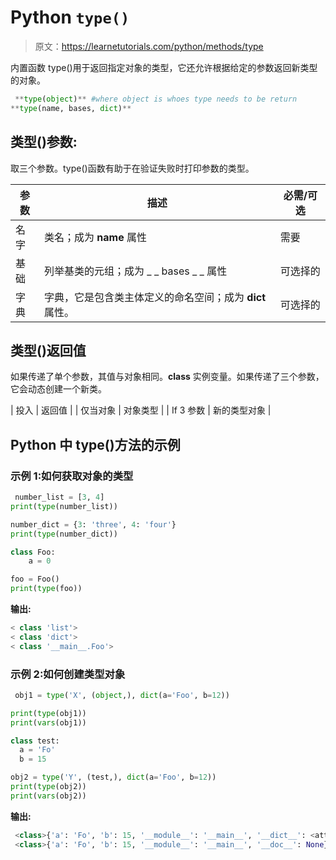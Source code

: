 # Python `type()`

> 原文：<https://learnetutorials.com/python/methods/type>

内置函数 type()用于返回指定对象的类型，它还允许根据给定的参数返回新类型的对象。

```py
 **type(object)** #where object is whoes type needs to be return
**type(name, bases, dict)** 

```

## 类型()参数:

取三个参数。type()函数有助于在验证失败时打印参数的类型。

| 参数 | 描述 | 必需/可选 |
| --- | --- | --- |
| 名字 | 类名；成为 __name__ 属性 | 需要 |
| 基础 | 列举基类的元组；成为 _ _ bases _ _ 属性 | 可选择的 |
| 字典 | 字典，它是包含类主体定义的命名空间；成为 __dict__ 属性。 | 可选择的 |

## 类型()返回值

如果传递了单个参数，其值与对象相同。__class__ 实例变量。如果传递了三个参数，它会动态创建一个新类。

| 投入 | 返回值 |
| 仅当对象 | 对象类型 |
| If 3 参数 | 新的类型对象 |

## Python 中 type()方法的示例

### 示例 1:如何获取对象的类型

```py
 number_list = [3, 4]
print(type(number_list))

number_dict = {3: 'three', 4: 'four'}
print(type(number_dict))

class Foo:
    a = 0

foo = Foo()
print(type(foo)) 

```

**输出:**

```py
< class 'list'>
< class 'dict'>
< class '__main__.Foo'>

```

### 示例 2:如何创建类型对象

```py
 obj1 = type('X', (object,), dict(a='Foo', b=12))

print(type(obj1))
print(vars(obj1))

class test:
  a = 'Fo'
  b = 15

obj2 = type('Y', (test,), dict(a='Foo', b=12))
print(type(obj2))
print(vars(obj2)) 

```

**输出:**

```py
 <class>{'a': 'Fo', 'b': 15, '__module__': '__main__', '__dict__': <attribute>, '__weakref__': <attribute>, '__doc__': None}
 <class>{'a': 'Fo', 'b': 15, '__module__': '__main__', '__doc__': None}</class></attribute></attribute></class> 
```